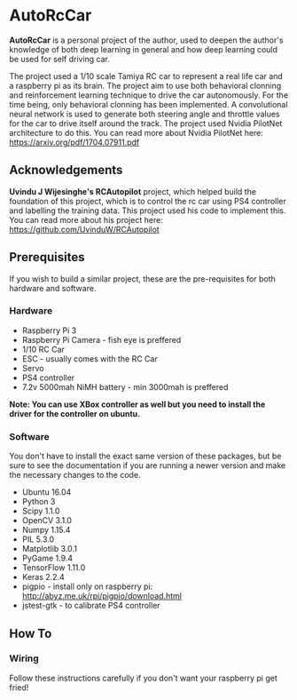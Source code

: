 # AutoRcCar

**AutoRcCar** is a personal project of the author, used to deepen the author's knowledge of both deep learning in general and how deep learning could be used for self driving car. 

The project used a 1/10 scale Tamiya RC car to represent a real life car and a raspberry pi as its brain. The project aim to use both behavioral clonning and reinforcement learning technique to drive the car autonomously. For the time being, only behavioral clonning has been implemented. A convolutional neural network is used to generate both steering angle and throttle values for the car to drive itself around the track. The project used Nvidia PilotNet architecture to do this. You can read more about Nvidia PilotNet here: https://arxiv.org/pdf/1704.07911.pdf

## Acknowledgements

**Uvindu J Wijesinghe's RCAutopilot** project, which helped build the foundation of this project, which is to control the rc car using PS4 controller and labelling the training data. This project used his code to implement this. You can read more about his project here: https://github.com/UvinduW/RCAutopilot

## Prerequisites

If you wish to build a similar project, these are the pre-requisites for both hardware and software.

### Hardware

- Raspberry Pi 3
- Raspberry Pi Camera - fish eye is preffered
- 1/10 RC Car
- ESC - usually comes with the RC Car
- Servo
- PS4 controller
- 7.2v 5000mah NiMH battery - min 3000mah is preffered

**Note: You can use XBox controller as well but you need to install the driver for the controller on ubuntu.**

### Software

You don't have to install the exact same version of these packages, but be sure to see the documentation if you are running a newer version and make the necessary changes to the code.

- Ubuntu 16.04
- Python 3
- Scipy 1.1.0
- OpenCV 3.1.0
- Numpy 1.15.4
- PIL 5.3.0
- Matplotlib 3.0.1
- PyGame 1.9.4
- TensorFlow 1.11.0
- Keras 2.2.4
- pigpio - install only on raspberry pi: http://abyz.me.uk/rpi/pigpio/download.html
- jstest-gtk - to calibrate PS4 controller

## How To
### Wiring

Follow these instructions carefully if you don't want your raspberry pi get fried!


